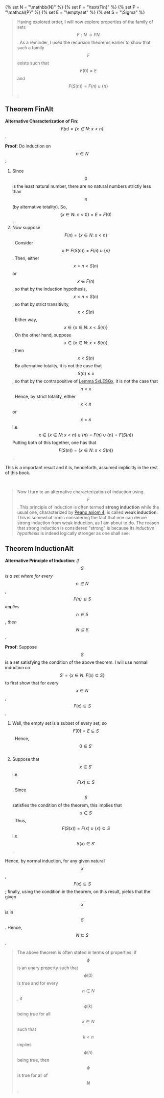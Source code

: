 {% set N = "\\mathbb{N}" %}
{% set F = "\\text{Fin}" %}
{% set P = "\\mathcal{P}" %}
{% set E = "\\emptyset" %}
{% set S = "\\Sigma" %}


> Having explored order, I will now explore properties of the family of sets $${{F}}:{{N}}\to{{P}}{{N}}$$. As a reminder, I used the recursion theorems earlier to show that such a family $${{F}}$$ exists such that $${{F}}(0)={{E}}$$ and $${{F}}(S(n))={{F}}(n)\cup\{n\}$$.


## Theorem FinAlt

**Alternative Characterization of Fin**: _$${{F}}(n)=\{x\in{{N}}:\ x<n\}$$_.

**Proof**: Do induction on $$n\in{{N}}$$:
1. Since $$0$$ is the least natural number, there are no natural numbers strictly less than $$n$$ (by alternative totality). So, $$\{x\in{{N}}:\ x<0\}={{E}}={{F}}(0)$$.
2. Now suppose $${{F}}(n)=\{x\in{{N}}:\ x<n\}$$. Consider $$x\in{{F}}(S(n))={{F}}(n)\cup\{n\}$$. Then, either $$x=n<S(n)$$ or $$x\in{{F}}(n)$$, so that by the induction hypothesis, $$x<n<S(n)$$, so that by strict transitivity, $$x<S(n)$$. Either way, $$x\in\{x\in{{N}}:\ x<S(n)\}$$. On the other hand, suppose $$x\in\{x\in{{N}}:\ x<S(n)\}$$; then $$x<S(n)$$. By alternative totality, it is not the case that $$S(n) \leq x$$, so that by the contrapositive of [Lemma SxLESGx](../PropertiesOrder/WellOrder.md#lemma-sxlesgx), it is not the case that $$n<x$$. Hence, by strict totality, either $$x<n$$ or $$x=n$$ i.e.
$$
x\in\{x\in{{N}}:\ x<n\}\cup\{n\}={{F}}(n)\cup\{n\}={{F}}(S(n))
$$
Putting both of this together, one has that $${{F}}(S(n))=\{x\in{{N}}:\ x<S(n)\}$$.

This is a important result and it is, henceforth, assumed implicitly in the rest of this book.


&nbsp;
> Now I turn to an alternative characterization of induction using $${{F}}$$. This principle of induction is often termed **strong induction** while the usual one, characterized by [Peano axiom 4](../WarmUp.md#definition-peano-axioms), is called **weak induction**. This is somewhat ironic considering the fact that one can derive strong induction from weak induction, as I am about to do. The reason that strong induction is considered "strong" is because its _inductive hypothesis_ is indeed logically stronger as one shall see:


## Theorem InductionAlt

**Alternative Principle of Induction**: _If $${{S}}$$ is a set where for every $$n\in{{N}}$$, $${{F}}(n)\subseteq{{S}}$$ implies $$n\in{{S}}$$, then $${{N}}\subseteq{{S}}$$_.

**Proof**: Suppose $${{S}}$$ is a set satisfying the condition of the above theorem. I will use normal induction on
$$
{{S}}'=\{x\in{{N}}:\ {{F}}(x)\subseteq{{S}}\}
$$
to first show that for every $$x\in{{N}}$$, $${{F}}(x)\subseteq{{S}}$$.
1. Well, the empty set is a subset of every set; so $${{F}}(0)={{E}}\subseteq{{S}}$$. Hence, $$0\in{{S}}'$$.
2. Suppose that $$x\in{{S}}'$$ i.e. $${{F}}(x)\subseteq{{S}}$$. Since $${{S}}$$ satisfies the condition of the theorem, this implies that $$x\in{{S}}$$. Thus, $${{F}}(S(x))={{F}}(x)\cup\{x\}\subseteq{{S}}$$ i.e. $$S(x)\in{{S}}'$$.

Hence, by normal induction, for any given natural $$x$$, $${{F}}(x)\subseteq{{S}}$$; finally, using the condition in the theorem, on this result, yields that the given $$x$$ is in $${{S}}$$. Hence, $${{N}}\subseteq{{S}}$$.

> The above theorem is often stated in terms of properties: if $$\phi$$ is an unary property such that $$\phi(0)$$ is true and for every $$n\in{{N}}$$, if $$\phi(k)$$ being true for all $$k\in{{N}}$$ such that $$k<n$$ implies $$\phi(n)$$ being true, then $$\phi$$ is true for all of $${{N}}$$.
